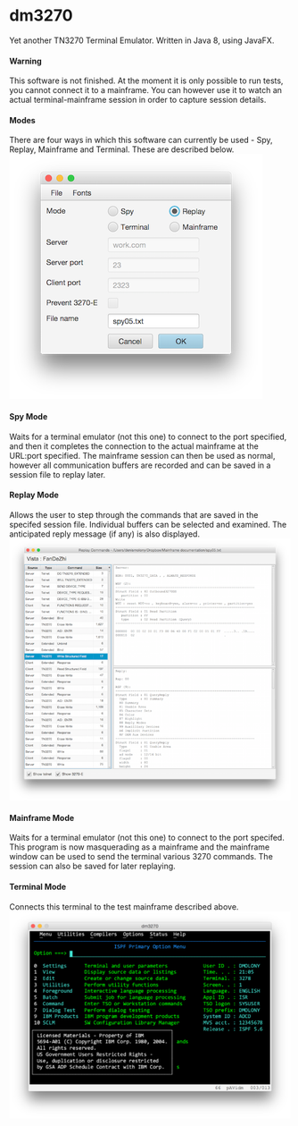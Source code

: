 # dm3270
Yet another TN3270 Terminal Emulator. Written in Java 8, using JavaFX.
#### Warning
This software is not finished. At the moment it is only possible to run tests, you cannot connect it to a mainframe. You can however use it to watch an actual terminal-mainframe session in order to capture session details.
#### Modes
There are four ways in which this software can currently be used - Spy, Replay, Mainframe and Terminal. These are described below.
![Initial screen](main1.png?raw=true "initial screen")
#### Spy Mode
Waits for a terminal emulator (not this one) to connect to the port specified, and then it completes the connection to the actual mainframe at the URL:port specified. The mainframe session can then be used as normal, however all communication buffers are recorded and can be saved in a session file to replay later.
#### Replay Mode
Allows the user to step through the commands that are saved in the specifed session file. Individual buffers can be selected and examined. The anticipated reply message (if any) is also displayed.
![Replay screen](replay.png?raw=true "replay screen")
#### Mainframe Mode
Waits for a terminal emulator (not this one) to connect to the port specifed. This program is now masquerading as a mainframe and the mainframe window can be used to send the terminal various 3270 commands. The session can also be saved for later replaying.
#### Terminal Mode
Connects this terminal to the test mainframe described above.
![Terminal screen](console.png?raw=true "dm3270")

